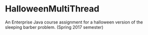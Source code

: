 # HalloweenMultiThread

An Enterprise Java course assignment for a halloween version of the sleeping barber problem. (Spring 2017 semester)